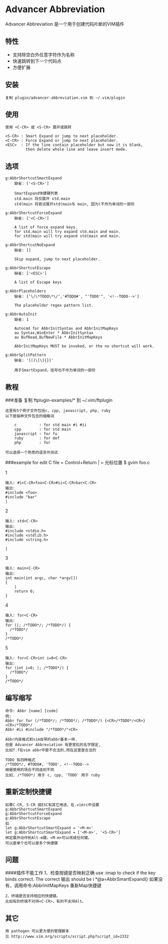 Advancer Abbreviation
=====================
Advancer Abbreviation 是一个用于创建代码片断的VIM插件

特性
--------
*   支持除空白外任意字符作为名称
*   快速跳转到下一个代码点
*   方便扩展

安装
------------
    复制 plugin/advancer-abbreviation.vim 到 ~/.vim/plugin

使用
-----
    使用 <C-CR> 或 <S-CR> 展开或跳转

    <S-CR> : Smart Expand or jump to next placeholder.
    <C-CR> : Force Expand or jump to next placeholder.
    <ESC>  : If the line contain placeholder but now it is blank, 
             then delete whole line and leave insert mode.

选项
----
    g:AbbrShortcutSmartExpand 
        缺省: ['<S-CR>']

        SmartExpand快捷键列表
        std.main 将仅展开 std.main
        std(main 将尝试展开std(main与 main, 因为(不作为单词的一部份

    g:AbbrShortcutForceExpand
        缺省: ['<C-CR>'] 

        A list of force expand keys.
        for std.main will try expand std.main and main.
        for std(main will try expand std(main and main.

    g:AbbrShortcutNoExpand
        缺省: []

        Skip expand, jump to next placeholder.

    g:AbbrShortcutEscape
        缺省: ['<ESC>']

        A list of Escape keys

    g:AbbrPlaceholders
        缺省: ['\/\*TODO\*\/','#TODO#', "'TODO'", '<!--TODO-->']

        The placeholder regex pattern list.

    g:AbbrAutoInit
        缺省: 1

        Autocmd for AbbrInitSyntax and AbbrInitMapKeys
        au Syntax,WinEnter * AbbrInitSyntax
        au BufRead,BufNewFile * AbbrInitMapKeys

        AbbrInitMapKeys MUST be invoked, or the no shortcut will work.

    g:AbbrSplitPattern         
        缺省: '[()\[\]{}]'

        用于SmartExpand，括号也不作为单词的一部份

教程
----
###准备
    复制 ftplugin-examples/* 到 ~/.vim/ftplugin

    这里有5个例子文件包括c, cpp, javascript, php, ruby
    以下是每种文件包含的缩略词

        c          : for std main #i #ii
        cpp        : for std main
        javascript : for fu
        ruby       : for def
        php        : for

    可以选择一个熟悉的语言作测试

###example for edit C file
    <C-CR> = Control+Return
    |      = 光标位置
    $ gvim foo.c

1

    输入: #i<C-CR>foo<C-CR>#ii<C-CR>bar<C-CR>
    输出:
    #include <foo>
    #include "bar"
    |

2

    输入: std<C-CR>
    输出:
    #include <stdio.h>
    #include <stdlib.h>
    #include <string.h>

    |

3

    输入: main<C-CR>
    输出:
    int main(int argc, char *argv[])
    {
        |
        return 0;
    }

4

    输入: for<C-CR>
    输出:
    for (|; /*TODO*/; /*TODO*/) {
      /*TODO*/
    }
    /*TODO*/

5

    输入: for<C-CR>int i=0<C-CR>
    输出:
    for (int i=0; |; /*TODO*/) {
      /*TODO*/
    }
    /*TODO*/
    

编写缩写
---------------------------
    命令: Abbr [name] [code]
    例:
    Abbr for for (/*TODO*/; /*TODO*/; /*TODO*/) {<CR>/*TODO*/<CR>}<CR>/*TODO*/
    Abbr #ii #include "/*TODO*/"<CR>

    Abbr内容格式和vim自带的abbr基本一样.
    但是 Advancer Abbreviation 有更宽松的名字限定,
    比如f.f在vim abbr中是不合法的,而在这里是合法的
    
    TODO 有四种格式
    /*TODO*/, #TODO#, 'TODO', <!--TODO-->
    根据使用的场合不同选则不同
    比如, /*TODO*/ 用于 c, cpp, 'TODO' 用于 ruby

重新定制快捷键
---------------------------
    如果C-CR, S-CR 或ESC有其它用途，在.vimrc中设置
    g:AbbrShortcutSmartExpand
    g:AbbrShortcutForceExpand
    g:AbbrShortcutEscape
    如 
    let g:AbbrShortcutSmartExpand = '<M-m>'
    let g:AbbrShortcutSmartExpand = ['<M-m>', '<S-CR>']
    绑定展开动作到Alt-m键。<M-m>可以改成任何键。
    可以是单个也可以是多个快捷键


问题
---------------
####插件不能工作
    1、检查按键是否映射正确
    use :imap <S-CR> to check if the key binds correct.
    The correct 输出 should be
    i   <S-CR>    *@<ESC>a<C-R>=AbbrSmartExpand()<CR>
    如果没有，调用命令:AbbrInitMapKeys<CR> 重新Map快捷键

    2、终端是否支持相应的快捷键。
    比如有的终端不对持<C-CR>，有的不支持Alt。


其它
------
    用 pathogen 可以更方便的管理脚本
    见 http://www.vim.org/scripts/script.php?script_id=2332
